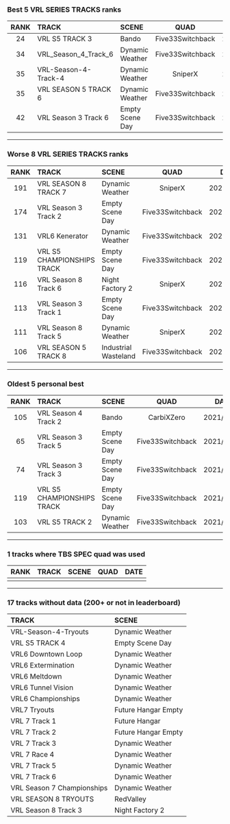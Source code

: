 ### Best 5 VRL SERIES TRACKS ranks
|RANK|TRACK|SCENE|QUAD|DATE|
|:---:|:---|:---|:---:|:---:|
|24|VRL S5 TRACK 3|Bando|Five33Switchback|2021/09/13|
|34|VRL_Season_4_Track_6|Dynamic Weather|Five33Switchback|2021/07/06|
|35|VRL-Season-4-Track-4|Dynamic Weather|SniperX|2022/03/08|
|35|VRL SEASON 5 TRACK 6|Dynamic Weather|Five33Switchback|2021/07/04|
|42|VRL Season 3 Track 6|Empty Scene Day|Five33Switchback|2021/07/14|
---
### Worse 8 VRL SERIES TRACKS ranks
|RANK|TRACK|SCENE|QUAD|DATE|
|:---:|:---|:---|:---:|:---:|
|191|VRL SEASON 8 TRACK 7|Dynamic Weather|SniperX|2022/02/01|
|174|VRL Season 3 Track 2|Empty Scene Day|Five33Switchback|2021/07/14|
|131|VRL6 Kenerator|Dynamic Weather|Five33Switchback|2021/09/30|
|119|VRL S5 CHAMPIONSHIPS TRACK|Empty Scene Day|Five33Switchback|2021/04/22|
|116|VRL Season 8 Track 6|Night Factory 2|SniperX|2022/01/02|
|113|VRL Season 3 Track 1|Empty Scene Day|Five33Switchback|2021/07/13|
|111|VRL Season 8 Track 5|Dynamic Weather|SniperX|2021/12/17|
|106|VRL SEASON 5 TRACK 8|Industrial Wasteland|Five33Switchback|2021/07/05|
---
### Oldest 5 personal best
|RANK|TRACK|SCENE|QUAD|DATE|
|:---:|:---|:---|:---:|:---:|
|105|VRL Season 4 Track 2|Bando|CarbiXZero|2021/01/24|
|65|VRL Season 3 Track 5|Empty Scene Day|Five33Switchback|2021/03/20|
|74|VRL Season 3 Track 3|Empty Scene Day|Five33Switchback|2021/04/02|
|119|VRL S5 CHAMPIONSHIPS TRACK|Empty Scene Day|Five33Switchback|2021/04/22|
|103|VRL S5 TRACK 2|Dynamic Weather|Five33Switchback|2021/04/22|
---
### 1 tracks where TBS SPEC quad was used
|RANK|TRACK|SCENE|QUAD|DATE|
|:---:|:---|:---|:---:|:---:|
||||||
---
### 17 tracks without data (200+ or not in leaderboard)
|TRACK|SCENE|
|:---|:---|
|VRL-Season-4-Tryouts|Dynamic Weather|
|VRL S5 TRACK 4|Empty Scene Day|
|VRL6 Downtown Loop|Dynamic Weather|
|VRL6 Extermination|Dynamic Weather|
|VRL6 Meltdown|Dynamic Weather|
|VRL6 Tunnel Vision|Dynamic Weather|
|VRL6 Championships|Dynamic Weather|
|VRL7 Tryouts|Future Hangar Empty|
|VRL 7 Track 1|Future Hangar|
|VRL 7 Track 2|Future Hangar Empty|
|VRL 7 Track 3|Dynamic Weather|
|VRL 7 Race 4|Dynamic Weather|
|VRL 7 Track 5|Dynamic Weather|
|VRL 7 Track 6|Dynamic Weather|
|VRL Season 7 Championships|Dynamic Weather|
|VRL SEASON 8 TRYOUTS|RedValley|
|VRL Season 8 Track 3|Night Factory 2|
